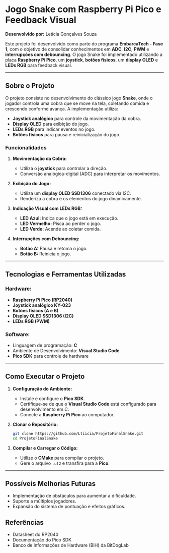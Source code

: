 # Jogo Snake com Raspberry Pi Pico e Feedback Visual

**Desenvolvido por:** Letícia Gonçalves Souza

Este projeto foi desenvolvido como parte do programa **EmbarcaTech - Fase 1**, com o objetivo de consolidar conhecimentos em **ADC**, **I2C**, **PWM** e **interrupções com debouncing**. O jogo Snake foi implementado utilizando a placa **Raspberry Pi Pico**, um **joystick**, **botões físicos**, um **display OLED** e **LEDs RGB** para feedback visual.

---

## Sobre o Projeto

O projeto consiste no desenvolvimento do clássico jogo **Snake**, onde o jogador controla uma cobra que se move na tela, coletando comida e crescendo conforme avança. A implementação utiliza:

- **Joystick analógico** para controle da movimentação da cobra.
- **Display OLED** para exibição do jogo.
- **LEDs RGB** para indicar eventos no jogo.
- **Botões físicos** para pausa e reinicialização do jogo.

### Funcionalidades

1. **Movimentação da Cobra:**
   - Utiliza o **joystick** para controlar a direção.
   - Conversão analógica-digital (ADC) para interpretar os movimentos.

2. **Exibição do Jogo:**
   - Utiliza um **display OLED SSD1306** conectado via I2C.
   - Renderiza a cobra e os elementos do jogo dinamicamente.

3. **Indicação Visual com LEDs RGB:**
   - **LED Azul:** Indica que o jogo está em execução.
   - **LED Vermelho:** Pisca ao perder o jogo.
   - **LED Verde:** Acende ao coletar comida.

4. **Interrupções com Debouncing:**
   - **Botão A:** Pausa e retoma o jogo.
   - **Botão B:** Reinicia o jogo.

---

## Tecnologias e Ferramentas Utilizadas

### **Hardware:**
- **Raspberry Pi Pico (RP2040)**
- **Joystick analógico KY-023**
- **Botões físicos (A e B)**
- **Display OLED SSD1306 (I2C)**
- **LEDs RGB (PWM)**

### **Software:**
- Linguagem de programação: **C**
- Ambiente de Desenvolvimento: **Visual Studio Code**
- **Pico SDK** para controle de hardware

---

## Como Executar o Projeto

1. **Configuração do Ambiente:**
   - Instale e configure o **Pico SDK**.
   - Certifique-se de que o **Visual Studio Code** está configurado para desenvolvimento em C.
   - Conecte a **Raspberry Pi Pico** ao computador.

2. **Clonar o Repositório:**
   ```bash
   git clone https://github.com/Ltiicia/ProjetoFinalSnake.git
   cd ProjetoFinalSnake
   ```

3. **Compilar e Carregar o Código:**
   - Utilize o **CMake** para compilar o projeto.
   - Gere o arquivo `.uf2` e transfira para a **Pico**.

---

## Possíveis Melhorias Futuras

- Implementação de obstáculos para aumentar a dificuldade.
- Suporte a múltiplos jogadores.
- Expansão do sistema de pontuação e efeitos gráficos.

## Referências

- Datasheet do RP2040
- Documentação do Pico SDK
- Banco de Informações de Hardware (BIH) da BitDogLab

